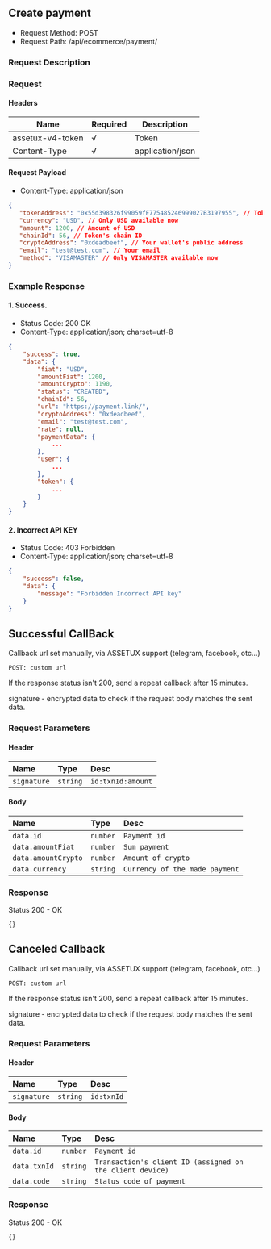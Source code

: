 ## Create payment
 - Request Method: POST
 - Request Path: /api/ecommerce/payment/

### Request Description

### Request

#### Headers

| Name            | Required | Description
|-----------------|----------|-----------------
| assetux-v4-token | √        | Token
| Content-Type    | √        | application/json


#### Request Payload

 - Content-Type: application/json


```json
{
   "tokenAddress": "0x55d398326f99059fF775485246999027B3197955", // Token's address in blockchain
   "currency": "USD", // Only USD available now
   "amount": 1200, // Amount of USD
   "chainId": 56, // Token's chain ID
   "cryptoAddress": "0xdeadbeef", // Your wallet's public address
   "email": "test@test.com", // Your email
   "method": "VISAMASTER" // Only VISAMASTER available now
}
```

### Example Response

#### 1. Success.

 - Status Code: 200 OK
 - Content-Type: application/json; charset=utf-8


```json
{
    "success": true,
    "data": {
        "fiat": "USD",
        "amountFiat": 1200,
        "amountCrypto": 1190,
        "status": "CREATED",
        "chainId": 56,
        "url": "https://payment.link/",
        "cryptoAddress": "0xdeadbeef",
        "email": "test@test.com",
        "rate": null,
        "paymentData": {
            ...
        },
        "user": {
            ...
        },
        "token": {
            ...
        }
    }
}
```

#### 2. Incorrect API KEY

 - Status Code: 403 Forbidden
 - Content-Type: application/json; charset=utf-8

```json
{
    "success": false,
    "data": {
        "message": "Forbidden Incorrect API key"
    }
}
```

## Successful CallBack
Callback url set manually, via ASSETUX support (telegram, facebook, otc...)

```
POST: custom url
```
If the response status isn't 200, send a repeat callback after 15 minutes.

signature - encrypted data to check if the request body matches the sent data.

### Request Parameters
#### Header
| Name | Type | Desc |
| :------ | :------ | :------ |
| `signature` | `string` | `id:txnId:amount`
#### Body
| Name | Type | Desc |
| :------ | :------ | :------ |
| `data.id` | `number` | `Payment id`
| `data.amountFiat` | `number` | `Sum payment`
| `data.amountCrypto` | `number` | `Amount of crypto`
| `data.currency` | `string` | `Currency of the made payment`

### Response
Status 200 - OK
```
{}
```

## Canceled Callback
Callback url set manually, via ASSETUX support (telegram, facebook, otc...)

```
POST: custom url
```
If the response status isn't 200, send a repeat callback after 15 minutes.

signature - encrypted data to check if the request body matches the sent data.

### Request Parameters
#### Header
| Name | Type | Desc |
| :------ | :------ | :------ |
| `signature` | `string` | `id:txnId`
#### Body
| Name | Type | Desc |
| :------ | :------ | :------ |
| `data.id` | `number` | `Payment id`
| `data.txnId` | `string` | `Transaction's client ID (assigned on the client device)`
| `data.code` | `string` | `Status code of payment`

### Response
Status 200 - OK
```
{}
```

